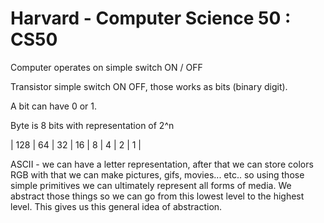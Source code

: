 # Harvard - Computer Science 50 : CS50

Computer operates on simple switch ON / OFF

Transistor simple switch ON OFF, those works as bits (binary digit). 

A bit can have 0 or 1. 

Byte is 8 bits with representation of 2^n

| 128 | 64 | 32 | 16 | 8 | 4 | 2 | 1 |

ASCII - we can have a letter representation, after that we can store colors RGB with that we can make pictures, gifs, movies... etc.. 
so using those simple primitives we can ultimately represent all forms of media. We abstract those things so we can go from this lowest level to the highest level. This gives us this general idea of abstraction.


